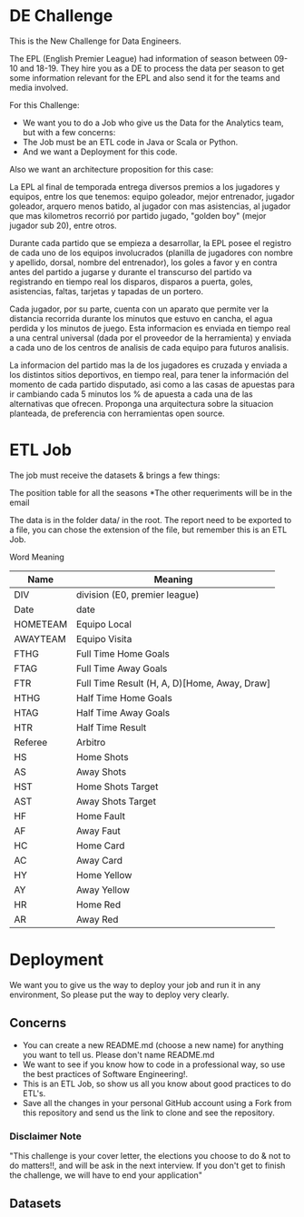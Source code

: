 # DE Challenge

This is the New Challenge for Data Engineers.

The EPL (English Premier League) had information of season between 09-10 and 18-19. They hire you as a DE to process the data per season to get some information relevant for the EPL and also send it for the teams and media involved.

For this Challenge: 
- We want you to do a Job who give us the Data for the Analytics team, but with a few concerns:
- The Job must be an ETL code in Java or Scala or Python.
- And we want a Deployment for this code.

Also we want an architecture proposition for this case:

La EPL al final de temporada entrega diversos premios a los jugadores y equipos, entre los que tenemos: equipo goleador, mejor entrenador, jugador goleador, arquero menos batido, al jugador con mas asistencias, al jugador que mas kilometros recorrió por partido jugado, "golden boy" (mejor jugador sub 20), entre otros.

Durante cada partido que se empieza a desarrollar, la EPL posee el registro de cada uno de los equipos involucrados (planilla de jugadores con nombre y apellido, dorsal, nombre del entrenador), los goles a favor y en contra antes del partido a jugarse y durante el transcurso del partido va registrando en tiempo real los disparos, disparos a puerta, goles, asistencias, faltas, tarjetas y tapadas de un portero. 

Cada jugador, por su parte, cuenta con un aparato que permite ver la distancia recorrida durante los minutos que estuvo en cancha, el agua perdida y los minutos de juego. Esta informacion es enviada en tiempo real a una central universal (dada por el proveedor de la herramienta) y enviada a cada uno de los centros de analisis de cada equipo para futuros analisis. 

La informacion del partido mas la de los jugadores es cruzada y enviada a los distintos sitios deportivos, en tiempo real, para tener la información del momento de cada partido disputado, asi como a las casas de apuestas para ir cambiando cada 5 minutos los % de apuesta a cada una de las alternativas que ofrecen. Proponga una arquitectura sobre la situacion planteada, de preferencia con herramientas open source.


# ETL Job

The job must receive the datasets & brings a few things:

The position table for all the seasons
*The other requeriments will be in the email

The data is in the folder data/ in the root. The report need to be exported to a file, you can chose the extension of the file, but remember this is an ETL Job.

Word Meaning

Name | Meaning
--- | --- 
DIV | division (E0, premier league)  
Date | date   
HOMETEAM | Equipo Local   
AWAYTEAM | Equipo Visita   
FTHG | Full Time Home Goals  
FTAG | Full Time Away Goals  
FTR | Full Time Result (H, A, D)[Home, Away, Draw] 
HTHG | Half Time Home Goals  
HTAG | Half Time Away Goals  
HTR | Half Time Result  
Referee | Arbitro   
HS | Home Shots   
AS | Away Shots   
HST | Home Shots Target  
AST | Away Shots Target  
HF | Home Fault   
AF | Away Faut   
HC | Home Card   
AC | Away Card   
HY | Home Yellow   
AY | Away Yellow   
HR | Home Red   
AR | Away Red

# Deployment
We want you to give us the way to deploy your job and run it in any environment, So please put the way to deploy very clearly.

## Concerns
- You can create a new README.md (choose a new name) for anything you want to tell us. Please don't name README.md
- We want to see if you know how to code in a professional way, so use the best practices of Software Engineering!.
- This is an ETL Job, so show us all you know about good practices to do ETL's.
- Save all the changes in your personal GitHub account using a Fork from this repository and send us the link to clone and see the repository.

### Disclaimer Note
"This challenge is your cover letter, the elections you choose to do & not to do matters!!, and will be ask in the next interview. If you don't get to finish the challenge, we will have to end your application"

## Datasets
